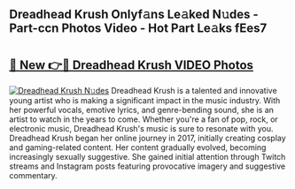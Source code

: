 ## Dreadhead Krush Onlyf𝚊ns Le𝚊ked N𝚞des - Part-ccn Photos Video - Hot Part Le𝚊ks fEes7

# <h2><a href="http://ac55386.deff.icu/?id=Dreadhead+Krush">🔗 New 👉🔴 Dreadhead Krush VIDEO Photos</a></h2>

[![Dreadhead Krush N𝚞des](https://i.imgur.com/rIISA9y.gif)](http://ac55386.deff.icu/?id=Dreadhead+Krush)
Dreadhead Krush is a talented and innovative young artist who is making a significant impact in the music industry. With her powerful vocals, emotive lyrics, and genre-bending sound, she is an artist to watch in the years to come. Whether you're a fan of pop, rock, or electronic music, Dreadhead Krush's music is sure to resonate with you. Dreadhead Krush began her online journey in 2017, initially creating cosplay and gaming-related content. Her content gradually evolved, becoming increasingly sexually suggestive. She gained initial attention through Twitch streams and Instagram posts featuring provocative imagery and suggestive commentary.
